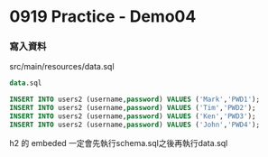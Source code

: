 # 0919 Practice - Demo04

### 寫入資料
src/main/resources/data.sql

```sql
data.sql

INSERT INTO users2 (username,password) VALUES ('Mark','PWD1');
INSERT INTO users2 (username,password) VALUES ('Tim','PWD2');
INSERT INTO users2 (username,password) VALUES ('Ken','PWD3');
INSERT INTO users2 (username,password) VALUES ('John','PWD4');
```
h2 的 embeded 一定會先執行schema.sql之後再執行data.sql


